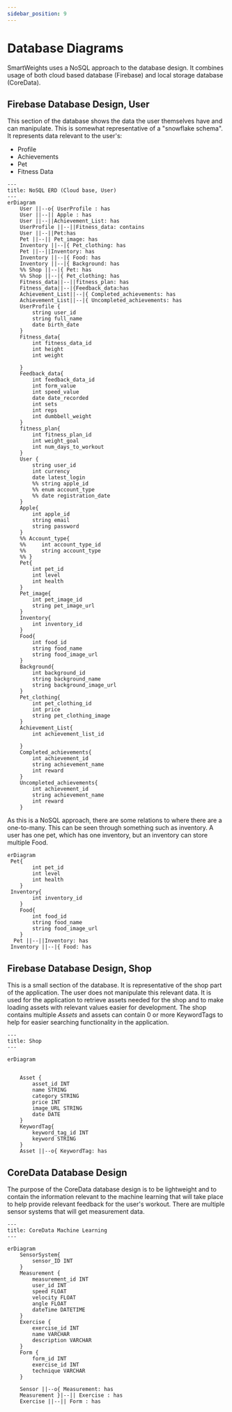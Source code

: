 ```yaml
---
sidebar_position: 9
---
```


# Database Diagrams
SmartWeights uses a NoSQL approach to the database design. It combines usage of both cloud based database (Firebase) and local storage database (CoreData). 


## Firebase Database Design, User 
This section of the database shows the data the user themselves have and can manipulate. This is somewhat representative of a "snowflake schema". It represents data relevant to the user's:
- Profile
- Achievements
- Pet
- Fitness Data

```mermaid
---
title: NoSQL ERD (Cloud base, User)
---
erDiagram 
    User ||--o{ UserProfile : has
    User ||--|| Apple : has
    User ||--||Achievement_List: has
    UserProfile ||--||Fitness_data: contains
    User ||--||Pet:has
    Pet ||--|| Pet_image: has 
    Inventory ||--|{ Pet_clothing: has 
    Pet ||--||Inventory: has
    Inventory ||--|{ Food: has 
    Inventory ||--|{ Background: has 
    %% Shop ||--|{ Pet: has
    %% Shop ||--|{ Pet_clothing: has
    Fitness_data||--||fitness_plan: has 
    Fitness_data||--|{Feedback_data:has
    Achievement_List||--|{ Completed_achievements: has
    Achievement_List||--|{ Uncompleted_achievements: has
    UserProfile {
        string user_id
        string full_name
        date birth_date
    }
    Fitness_data{
        int fitness_data_id
        int height
        int weight 
     
    }
    Feedback_data{
        int feedback_data_id
        int form_value
        int speed_value
        date date_recorded
        int sets
        int reps
        int dumbbell_weight
    }
    fitness_plan{
        int fitness_plan_id
        int weight_goal
        int num_days_to_workout
    }
    User {
        string user_id
        int currency
        date latest_login
        %% string apple_id
        %% enum account_type
        %% date registration_date
    }
    Apple{
        int apple_id
        string email
        string password
    }
    %% Account_type{
    %%     int account_type_id
    %%     string account_type 
    %% }
    Pet{
        int pet_id
        int level
        int health
    }
    Pet_image{
        int pet_image_id
        string pet_image_url
    }
    Inventory{
        int inventory_id
    }
    Food{
        int food_id
        string food_name
        string food_image_url
    }
    Background{
        int background_id
        string background_name
        string background_image_url
    }
    Pet_clothing{
        int pet_clothing_id
        int price 
        string pet_clothing_image
    }
    Achievement_List{
        int achievement_list_id

    }
    Completed_achievements{
        int achievement_id
        string achievement_name
        int reward
    }
    Uncompleted_achievements{
        int achievement_id
        string achievement_name
        int reward
    }
```
As this is a NoSQL approach, there are some relations to where there are a one-to-many. This can be seen through something such as inventory. A user has one pet, which has one inventory, but an inventory can store multiple Food. 

```mermaid
erDiagram
 Pet{
        int pet_id
        int level
        int health
    }
 Inventory{
        int inventory_id
    }
    Food{
        int food_id
        string food_name
        string food_image_url
    }
  Pet ||--||Inventory: has
 Inventory ||--|{ Food: has 
```

## Firebase Database Design, Shop

This is a small section of the database. It is representative of the shop part of the application. The user does not manipulate this relevant data. It is used for the application to retrieve assets needed for the shop and to make loading assets with relevant values easier for development. The shop contains multiple *Assets* and assets can contain 0 or more KeywordTags to help for easier searching functionality in the application.

```mermaid
---
title: Shop
---

erDiagram
    
 
    Asset {
        asset_id INT 
        name STRING
        category STRING
        price INT
        image_URL STRING
        date DATE
    }
    KeywordTag{
        keyword_tag_id INT
        keyword STRING
    }
    Asset ||--o{ KeywordTag: has
```

## CoreData Database Design

The purpose of the CoreData database design is to be lightweight and to contain the information relevant to the machine learning that will take place to help provide relevant feedback for the user's workout. There are multiple sensor systems that will get measurement data.

```mermaid
---
title: CoreData Machine Learning 
---

erDiagram
    SensorSystem{
        sensor_ID INT
    }
    Measurement {
        measurement_id INT
        user_id INT
        speed FLOAT
        velocity FLOAT
        angle FLOAT
        dateTime DATETIME
    }
    Exercise {
        exercise_id INT
        name VARCHAR
        description VARCHAR
    }
    Form {
        form_id INT
        exercise_id INT
        technique VARCHAR
    }
    
    Sensor ||--o{ Measurement: has
    Measurement }|--|| Exercise : has
    Exercise ||--|| Form : has

```
